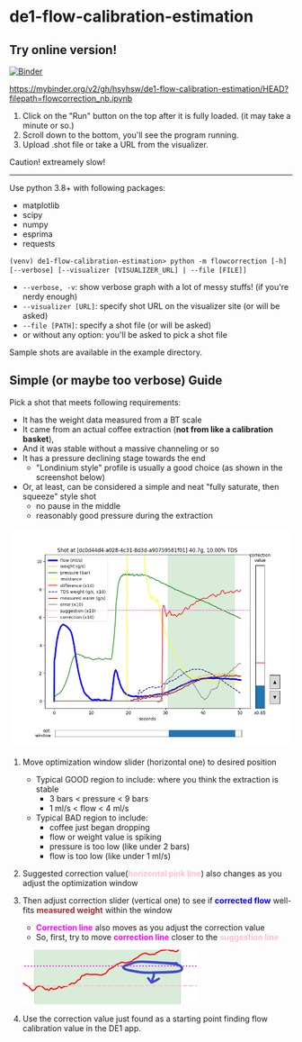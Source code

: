 # de1-flow-calibration-estimation

## Try online version!
[![Binder](https://mybinder.org/badge_logo.svg)](https://mybinder.org/v2/gh/hsyhsw/de1-flow-calibration-estimation/HEAD?filepath=flowcorrection_nb.ipynb)

https://mybinder.org/v2/gh/hsyhsw/de1-flow-calibration-estimation/HEAD?filepath=flowcorrection_nb.ipynb

1. Click on the "Run" button on the top after it is fully loaded. (it may take a minute or so.)
1. Scroll down to the bottom, you'll see the program running.
1. Upload .shot file or take a URL from the visualizer.

Caution! extreamely slow!

---

Use python 3.8+ with following packages:
- matplotlib
- scipy
- numpy
- esprima
- requests

``` 
(venv) de1-flow-calibration-estimation> python -m flowcorrection [-h] [--verbose] [--visualizer [VISUALIZER_URL] | --file [FILE]]
```
- `--verbose, -v`: show verbose graph with a lot of messy stuffs! (if you're nerdy enough)
- `--visualizer [URL]`: specify shot URL on the visualizer site (or will be asked) 
- `--file [PATH]`: specify a shot file (or will be asked)
- or without any option: you'll be asked to pick a shot file

Sample shots are available in the example directory.

## Simple (or maybe too verbose) Guide

Pick a shot that meets following requirements:
- It has the weight data measured from a BT scale
- It came from an actual coffee extraction
  (<span style="font-weight:bold">not from like a calibration basket</span>),
- And it was stable without a massive channeling or so
- It has a pressure declining stage towards the end
  - "Londinium style" profile is usually a good choice (as shown in the screenshot below)
- Or, at least, can be considered a simple and neat "fully saturate, then squeeze" style shot
  - no pause in the middle
  - reasonably good pressure during the extraction  

![flowcorrection](figure.png)

1. Move optimization window slider (horizontal one) to desired position
    - Typical GOOD region to include: where you think the extraction is stable
      - 3 bars < pressure < 9 bars
      - 1 ml/s < flow < 4 ml/s
    - Typical BAD region to include:
      - coffee just began dropping
      - flow or weight value is spiking
      - pressure is too low (like under 2 bars)
      - flow is too low (like under 1 ml/s)

1. Suggested correction value(<span style="color:pink;font-weight:bold">horizontal pink line</span>)
   also changes as you adjust the optimization window
   
1. Then adjust correction slider (vertical one) to see if <span style="color:blue;font-weight:bold">corrected flow</span>
   well-fits <span style="color:brown;font-weight:bold">measured weight</span> within the window
   - <span style="color:magenta;font-weight:bold">Correction line</span>
    also moves as you adjust the correction value
   - So, first, try to move <span style="color:magenta;font-weight:bold">correction line</span>
     closer to the <span style="color:pink;font-weight:bold">suggestion line</span>

    ![move_correction_line](figure_correction.png)   

1. Use the correction value just found as a starting point finding flow calibration value in the DE1 app.

